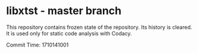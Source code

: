 # libxtst - master branch

This repository contains frozen state of the repository.
Its history is cleared. It is used only for static code
analysis with Codacy.

Commit Time: 1710141001
